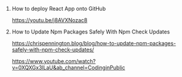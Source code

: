 1. How to deploy React App onto GitHub

    https://youtu.be/j8AVXNozac8


2. How to Update Npm Packages Safely With Npm Check Updates

    https://chrispennington.blog/blog/how-to-update-npm-packages-safely-with-npm-check-updates/

    https://www.youtube.com/watch?v=0XQXGx3lLaU&ab_channel=CodinginPublic


